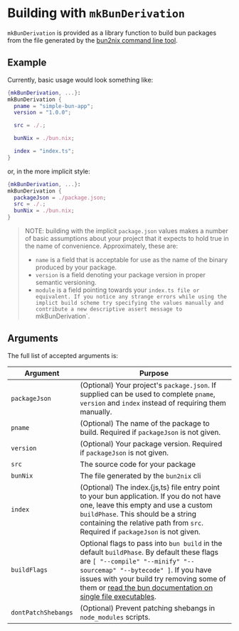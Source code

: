 # Building with `mkBunDerivation`

`mkBunDerivation` is provided as a library function to build bun packages from the file generated by the [bun2nix command line tool](./using-the-command-line-tool.md).

## Example

Currently, basic usage would look something like:

```nix
{mkBunDerivation, ...}:
mkBunDerivation {
  pname = "simple-bun-app";
  version = "1.0.0";

  src = ./.;

  bunNix = ./bun.nix;

  index = "index.ts";
}
```

or, in the more implicit style:

```nix
{mkBunDerivation, ...}:
mkBunDerivation {
  packageJson = ./package.json;
  src = ./.;
  bunNix = ./bun.nix;
}
```

> NOTE: building with the implicit `package.json` values makes a number of basic assumptions about your project that it expects to hold true in the name of convenience. Approximately, these are:
>
> - `name` is a field that is acceptable for use as the name of the binary produced by your package.
> - `version` is a field denoting your package version in proper semantic versioning.
> - `module` is a field pointing towards your `index.ts file or equivalent.
If you notice any strange errors while using the implict build scheme try specifying the values manually and contribute a new descriptive assert message to `mkBunDerivation`.

## Arguments

The full list of accepted arguments is:

| Argument            | Purpose                                                                                                                                                                                                                                                                                                                    |
| ------------------- | -------------------------------------------------------------------------------------------------------------------------------------------------------------------------------------------------------------------------------------------------------------------------------------------------------------------------- |
| `packageJson`       | (Optional) Your project's `package.json`. If supplied can be used to complete `pname`, `version` and `index` instead of requiring them manually.                                                                                                                                                                           |
| `pname`             | (Optional) The name of the package to build. Required if `packageJson` is not given.                                                                                                                                                                                                                                       |
| `version`           | (Optional) Your package version. Required if `packageJson` is not given.                                                                                                                                                                                                                                                   |
| `src`               | The source code for your package                                                                                                                                                                                                                                                                                           |
| `bunNix`            | The file generated by the `bun2nix` cli                                                                                                                                                                                                                                                                                    |
| `index`             | (Optional) The index.{js,ts} file entry point to your bun application. If you do not have one, leave this empty and use a custom `buildPhase`. This should be a string containing the relative path from `src`. Required if `packageJson` is not given.                                                                    |
| `buildFlags`        | Optional flags to pass into `bun build` in the default `buildPhase`. By default these flags are `[ "--compile" "--minify" "--sourcemap" "--bytecode" ]`. If you have issues with your build try removing some of them or [read the bun documentation on single file executables](https://bun.sh/docs/bundler/executables). |
| `dontPatchShebangs` | (Optional) Prevent patching shebangs in `node_modules` scripts.                                                                                                                                                                                                                                                            |
